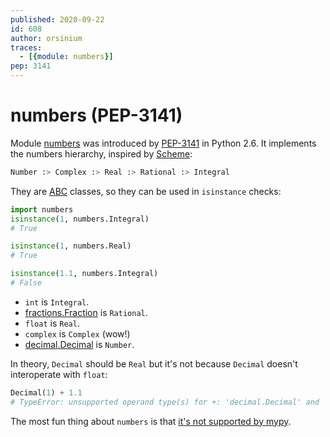 ```yaml
---
published: 2020-09-22
id: 608
author: orsinium
traces:
  - [{module: numbers}]
pep: 3141
---
```


# numbers (PEP-3141)

Module [numbers](https://docs.python.org/3/library/numbers.html) was introduced by [PEP-3141](https://www.python.org/dev/peps/pep-3141/) in Python 2.6. It implements the numbers hierarchy, inspired by [Scheme](https://en.wikipedia.org/wiki/Scheme_programming_language):

```python
Number :> Complex :> Real :> Rational :> Integral
```

They are [ABC](https://t.me/pythonetc/550) classes, so they can be used in `isinstance` checks:

```python
import numbers
isinstance(1, numbers.Integral)
# True

isinstance(1, numbers.Real)
# True

isinstance(1.1, numbers.Integral)
# False
```

+ `int` is `Integral`.
+ [fractions.Fraction](https://t.me/pythonetc/201) is `Rational`.
+ `float` is `Real`.
+ `complex` is `Complex` (wow!)
+ [decimal.Decimal](https://t.me/pythonetc/201) is `Number`.

In theory, `Decimal` should be `Real` but it's not because `Decimal` doesn't interoperate with `float`:

```python
Decimal(1) + 1.1
# TypeError: unsupported operand type(s) for +: 'decimal.Decimal' and 'float'
```

The most fun thing about `numbers` is that [it's not supported by mypy](https://github.com/python/mypy/issues/3186).

